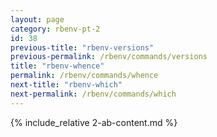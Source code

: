 ```yaml
---
layout: page
category: rbenv-pt-2
id: 38
previous-title: "rbenv-versions"
previous-permalink: /rbenv/commands/versions
title: "rbenv-whence"
permalink: /rbenv/commands/whence
next-title: "rbenv-which"
next-permalink: /rbenv/commands/which
---
```


{% include_relative 2-ab-content.md %}
